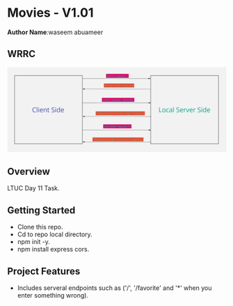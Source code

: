 # Movies - V1.01

**Author Name**:waseem abuameer

## WRRC
![image](WRRC.jpg)

## Overview 
LTUC Day 11 Task.

## Getting Started
- Clone this repo.
- Cd to repo local directory.
- npm init -y.
- npm install express cors.

## Project Features
- Includes serveral endpoints such as ('/', '/favorite' and '*' when you enter something wrong).
